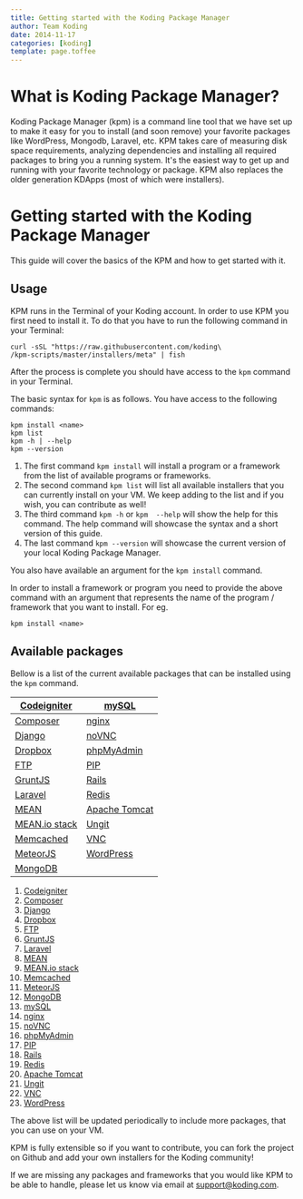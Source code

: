 ```yaml
---
title: Getting started with the Koding Package Manager
author: Team Koding
date: 2014-11-17
categories: [koding]
template: page.toffee
---
```


# What is Koding Package Manager?

Koding Package Manager (kpm) is a command line tool that we have set up to make it easy for you to install (and soon remove) your favorite packages like WordPress, Mongodb, Laravel, etc. KPM takes care of measuring disk space requirements, analyzing dependencies and installing all required packages to bring you a running system. It's the easiest way to get up and running with your favorite technology or package. KPM also replaces the older generation KDApps (most of which were installers).

# Getting started with the Koding Package Manager

This guide will cover the basics of the KPM and how to get started with it.

## Usage

KPM runs in the Terminal of your Koding account. In order to use KPM you first need to install it. To do that you have to run the following command in your Terminal:

```text
curl -sSL "https://raw.githubusercontent.com/koding\
/kpm-scripts/master/installers/meta" | fish
```

After the process is complete you should have access to the `kpm` command in your Terminal.

The basic syntax for `kpm` is as follows. You have access to the following commands:

```
kpm install <name>
kpm list
kpm -h | --help
kpm --version
```

1. The first command `kpm install` will install a program or a framework from the list of available programs or frameworks.
2. The second command `kpm list` will list all available installers that you can currently install on your VM. We keep adding to the list and if you wish, you can contribute as well!
3. The third command `kpm -h` or  `kpm  --help` will show the help for this command. The help command will showcase the syntax and a short version of this guide.
4. The last command `kpm --version` will showcase the current version of your local Koding Package Manager.

You also have available an argument for the `kpm install` command. 

In order to install a framework or program you need to provide the above command with an argument that represents the name of the program / framework that you want to install. For eg.

```
kpm install <name>
```

## Available packages

Bellow is a list of the current available packages that can be installed using the `kpm` command.

| [Codeigniter](http://learn.koding.com/guides/codeigniter-for-beginners/)                     | [mySQL](http://learn.koding.com/guides/installing-mysql)                   |
|----------------------------------------------------------------------------------------------|----------------------------------------------------------------------------|
| [Composer](http://learn.koding.com/guides/installing-composer)                               | [nginx](http://learn.koding.com/guides/nginx)                              |
| [Django](http://learn.koding.com/guides/setting-framework-webserver/#django)                 | [noVNC](#)                                                                 |
| [Dropbox](http://learn.koding.com/guides/dropbox-for-file-sync/)                             | [phpMyAdmin](http://learn.koding.com/guides/install-phpmyadmin)            |
| [FTP](http://learn.koding.com/guides/setting-up-ftp-on-koding)                               | [PIP](http://learn.koding.com/guides/getting-started-python/)              |
| [GruntJS](http://learn.koding.com/guides/installing-gruntjs)                                 | [Rails](http://learn.koding.com/guides/setting-framework-webserver/#rails) |
| [Laravel](http://learn.koding.com/guides/setting-framework-webserver/#laravel-4-and-artisan) | [Redis](http://learn.koding.com/guides/install-redis/)                     |
| [MEAN](#)                                                                                    | [Apache Tomcat](http://learn.koding.com/guides/apache-tomcat-on-koding)    |
| [MEAN.io stack](http://learn.koding.com/guides/installing-mean-io/)                          | [Ungit](http://learn.koding.com/guides/using-github)                       |
| [Memcached](http://learn.koding.com/guides/install-memcache/)                                | [VNC](#)                                                                   |
| [MeteorJS](http://learn.koding.com/guides/setting-framework-webserver/#meteorjs)             | [WordPress](http://learn.koding.com/guides/installing-wordpress)           |
| [MongoDB](http://learn.koding.com/guides/install-mongodb/)                                   |                                                                            |

1. [Codeigniter](http://learn.koding.com/guides/codeigniter-for-beginners/)
2. [Composer](http://learn.koding.com/guides/installing-composer)
3. [Django](http://learn.koding.com/guides/setting-framework-webserver/#django)
4. [Dropbox](http://learn.koding.com/guides/dropbox-for-file-sync/)
5. [FTP](http://learn.koding.com/guides/setting-up-ftp-on-koding)
6. [GruntJS](http://learn.koding.com/guides/installing-gruntjs)
7. [Laravel](http://learn.koding.com/guides/setting-framework-webserver/#laravel-4-and-artisan)
8. [MEAN](#)
9. [MEAN.io stack](http://learn.koding.com/guides/installing-mean-io/)
10. [Memcached](http://learn.koding.com/guides/install-memcache/)
11. [MeteorJS](http://learn.koding.com/guides/setting-framework-webserver/#meteorjs)
12. [MongoDB](http://learn.koding.com/guides/install-mongodb/)
13. [mySQL](http://learn.koding.com/guides/installing-mysql)
14. [nginx](http://learn.koding.com/guides/nginx)
15. [noVNC](#)
16. [phpMyAdmin](http://learn.koding.com/guides/install-phpmyadmin)
17. [PIP](http://learn.koding.com/guides/getting-started-python/)
18. [Rails](http://learn.koding.com/guides/setting-framework-webserver/#rails)
19. [Redis](http://learn.koding.com/guides/install-redis/)
20. [Apache Tomcat](http://learn.koding.com/guides/apache-tomcat-on-koding)
21. [Ungit](http://learn.koding.com/guides/using-github)
22. [VNC](#)
23. [WordPress](http://learn.koding.com/guides/installing-wordpress)

The above list will be updated periodically to include more packages, that you can use on your VM.

KPM is fully extensible so if you want to contribute, you can fork the project on Github and add your own installers for the Koding community!

If we are missing any packages and frameworks that you would like KPM to be able to handle, please let us know via email at support@koding.com.
